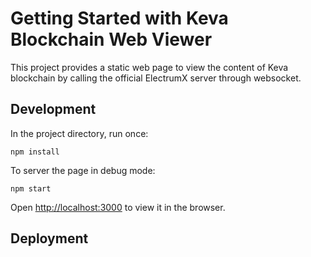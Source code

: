 # Getting Started with Keva Blockchain Web Viewer

This project provides a static web page to view the content of Keva blockchain by calling the official ElectrumX server through websocket.

## Development

In the project directory, run once:

```
npm install
```
To server the page in debug mode:

```
npm start
```

Open [http://localhost:3000](http://localhost:3000) to view it in the browser.

## Deployment

